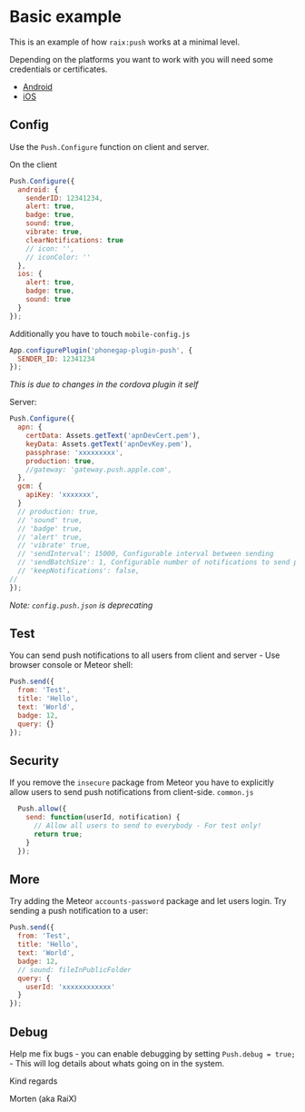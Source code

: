 Basic example
=============

This is an example of how `raix:push` works at a minimal level.

Depending on the platforms you want to work with you will need some credentials or certificates.
* [Android](ANDROID.md)
* [iOS](IOS.md)

## Config
Use the `Push.Configure` function on client and server.

On the client
```js
Push.Configure({
  android: {
    senderID: 12341234,
    alert: true,
    badge: true,
    sound: true,
    vibrate: true,
    clearNotifications: true
    // icon: '',
    // iconColor: ''
  },
  ios: {
    alert: true,
    badge: true,
    sound: true
  }
});
```

Additionally you have to touch `mobile-config.js`
```js
App.configurePlugin('phonegap-plugin-push', {
  SENDER_ID: 12341234
});
```
*This is due to changes in the cordova plugin it self*

Server:
```js
Push.Configure({
  apn: {
    certData: Assets.getText('apnDevCert.pem'),
    keyData: Assets.getText('apnDevKey.pem'),
    passphrase: 'xxxxxxxxx',
    production: true,
    //gateway: 'gateway.push.apple.com',
  },
  gcm: {
    apiKey: 'xxxxxxx',
  }
  // production: true,
  // 'sound' true,
  // 'badge' true,
  // 'alert' true,
  // 'vibrate' true,
  // 'sendInterval': 15000, Configurable interval between sending
  // 'sendBatchSize': 1, Configurable number of notifications to send per batch
  // 'keepNotifications': false,
//
});
```
*Note: `config.push.json` is deprecating*

## Test
You can send push notifications to all users from client and server - Use browser console or Meteor shell:

```js
Push.send({
  from: 'Test',
  title: 'Hello',
  text: 'World',
  badge: 12,
  query: {}
});
```

## Security
If you remove the `insecure` package from Meteor you have to explicitly allow users to send push notifications from client-side.
`common.js`
```js
  Push.allow({
    send: function(userId, notification) {
      // Allow all users to send to everybody - For test only!
      return true;
    }
  });
```

## More
Try adding the Meteor `accounts-password` package and let users login. Try sending a push notification to a user:

```js
Push.send({
  from: 'Test',
  title: 'Hello',
  text: 'World',
  badge: 12,
  // sound: fileInPublicFolder
  query: {
    userId: 'xxxxxxxxxxxx'
  }
});
```

## Debug
Help me fix bugs - you can enable debugging by setting `Push.debug = true;` - This will log details about whats going on in the system.

Kind regards

Morten (aka RaiX)